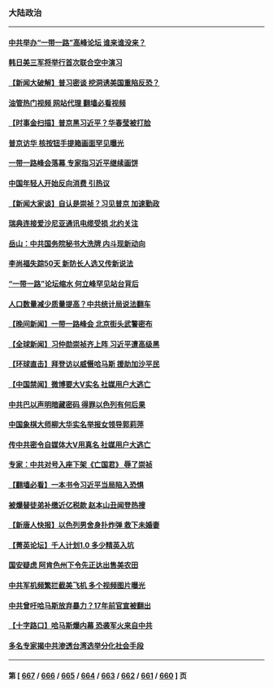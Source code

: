 ### 大陆政治
---
#### [中共举办“一带一路”高峰论坛 谁来谁没来？](../../pages/ncid277/n14098163.md?10190445) 
#### [韩日美三军将举行首次联合空中演习](../../pages/ncid277/n14098127.md?10190445) 
#### [【新闻大破解】普习密谈 挖洞诱美国重陷反恐？](../../pages/ncid277/n14098115.md?10190445) 
#### [油管热门视频 网站代理 翻墙必看视频](http://138.2.39.72:81/youtube.html?epic-marker?10190445)
#### [【时事金扫描】普京黑习近平？华春莹被打脸](../../pages/ncid277/n14098099.md?10190445) 
#### [普京访华 核按钮手提箱画面罕见曝光](../../pages/ncid277/n14098112.md?10190445) 
#### [一带一路峰会落幕 专家指习近平继续画饼](../../pages/ncid277/n14097975.md?10190445) 
#### [中国年轻人开始反向消费 引热议](../../pages/ncid277/n14097882.md?10190445) 
#### [【新闻大家谈】自认是崇祯？习见普京 加速勤政](../../pages/ncid277/n14097977.md?10190445) 
#### [瑞典连接爱沙尼亚通讯电缆受损 北约关注](../../pages/ncid277/n14097984.md?10190445) 
#### [岳山：中共国务院秘书大洗牌 内斗现新动向](../../pages/ncid277/n14097771.md?10190445) 
#### [李尚福失踪50天 新防长人选又传新说法](../../pages/ncid277/n14097640.md?10190445) 
#### [“一带一路”论坛缩水 何立峰罕见站台背后](../../pages/ncid277/n14097710.md?10190445) 
#### [人口数量减少质量提高？中共统计局说法翻车](../../pages/ncid277/n14097858.md?10190445) 
#### [【晚间新闻】一带一路峰会 北京街头武警密布](../../pages/ncid277/n14097778.md?10190445) 
#### [【全球新闻】习仲勋崇祯齐上阵 习近平遭高级黑](../../pages/ncid277/n14097779.md?10190445) 
#### [【环球直击】拜登访以威慑哈马斯 援助加沙平民](../../pages/ncid277/n14096941.md?10190445) 
#### [【中国禁闻】微博要大V实名 社媒用户大逃亡](../../pages/ncid277/n14096952.md?10190445) 
#### [中共巴以声明暗藏密码 得罪以色列有何后果](../../pages/ncid277/n14097496.md?10190445) 
#### [中国象棋大师柳大华实名举报女领导郭莉萍](../../pages/ncid277/n14097718.md?10190445) 
#### [传中共密令自媒体大V用真名 社媒用户大逃亡](../../pages/ncid277/n14096912.md?10190445) 
#### [专家：中共对号入座下架《亡国君》 辱了崇祯](../../pages/ncid277/n14097512.md?10190445) 
#### [【翻墙必看】一本书令习近平当局陷入恐惧](../../pages/ncid277/n14097551.md?10190445) 
#### [被爆替徒弟补缴近亿税款 赵本山丑闻登热搜](../../pages/ncid277/n14097462.md?10190445) 
#### [【新唐人快报】以色列男舍身扑炸弹 救下未婚妻](../../pages/ncid277/n14097480.md?10190445) 
#### [【菁英论坛】千人计划1.0 多少精英入坑](../../pages/ncid277/n14097406.md?10190445) 
#### [国安疑虑 阿肯色州下令先正达出售美农田](../../pages/ncid277/n14097391.md?10190445) 
#### [中共军机频繁拦截美飞机 多个视频图片曝光](../../pages/ncid277/n14097335.md?10190445) 
#### [中共曾吁哈马斯放弃暴力？17年前官宣被翻出](../../pages/ncid277/n14097345.md?10190445) 
#### [【十字路口】哈马斯爆内幕 恐袭军火来自中共](../../pages/ncid277/n14097177.md?10190445) 
#### [多名专家揭中共渗透台湾选举分化社会手段](../../pages/ncid277/n14097236.md?10190445) 

---
#### 第 [ [667](./667.md?10190445) / [666](./666.md?10190445) / [665](./665.md?10190445) / [664](./664.md?10190445) / [663](./663.md?10190445) / [662](./662.md?10190445) / [661](./661.md?10190445) / [660](./660.md?10190445) ] 页
